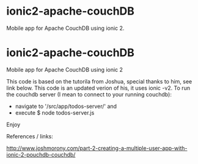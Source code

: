 # ionic2-apache-couchDB
Mobile app for Apache CouchDB using ionic 2. 
# ionic2-apache-couchDB
Mobile app for Apache CouchDB using ionic 2

This code is based on the tutorila from Joshua, special thanks to him, see link below.
This code is an updated verion of his, it uses ionic -v2.
To run the couchdb server (I mean to connect to your running couchdb):
- navigate to '/src/app/todos-server/' and 
- execute $ node todos-server.js

Enjoy 

References / links:

 http://www.joshmorony.com/part-2-creating-a-multiple-user-app-with-ionic-2-pouchdb-couchdb/
